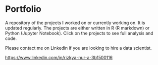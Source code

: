 # Portfolio
A repository of the projects I worked on or currently working on. It is updated regularly. The projects are either written in R (R markdown) or Python (Jupyter Notebook). Click on the projects to see full analysis and code.

Please contact me on Linkedin if you are looking to hire a data scientist.

https://www.linkedin.com/in/rizkya-nur-a-3b1500116
